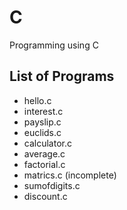 # C 

Programming using C

## List of Programs

- hello.c
- interest.c
- payslip.c
- euclids.c
- calculator.c
- average.c
- factorial.c
- matrics.c (incomplete)
- sumofdigits.c
- discount.c
